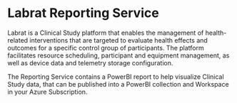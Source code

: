 # Labrat Reporting Service 


Labrat is a Clinical Study platform that enables the management of health-related interventions that are targeted to evaluate health effects and outcomes for a specific control group of participants. The platform facilitates resource scheduling, participant and equipment management, as well as device data and telemetry storage configuration.

The Reporting Service contains a PowerBI report to help visualize Clinical Study data, that can be published into a PowerBI collection and Workspace in your Azure Subscription. 
